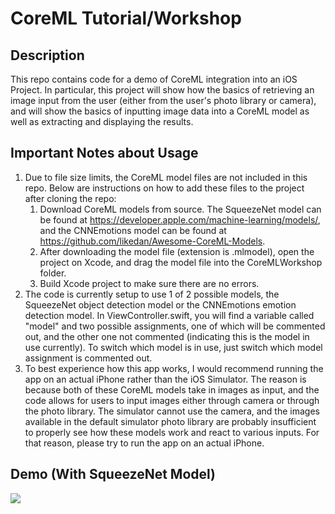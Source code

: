 # CoreML Tutorial/Workshop

## Description
This repo contains code for a demo of CoreML integration into an iOS Project. In particular, this project will show how the basics of retrieving an image input from the user (either from the user's photo library or camera), and will show the basics of inputting image data into a CoreML model as well as extracting and displaying the results.

## Important Notes about Usage
1. Due to file size limits, the CoreML model files are not included in this repo. Below are instructions on how to add these files to the project after cloning the repo:
   1. Download CoreML models from source. The SqueezeNet model can be found at https://developer.apple.com/machine-learning/models/, and the CNNEmotions model can be found at https://github.com/likedan/Awesome-CoreML-Models.
   2. After downloading the model file (extension is .mlmodel), open the project on Xcode, and drag the model file into the CoreMLWorkshop folder.
   3. Build Xcode project to make sure there are no errors.
2. The code is currently setup to use 1 of 2 possible models, the SqueezeNet object detection model or the CNNEmotions emotion detection model. In ViewController.swift, you will find a variable called "model" and two possible assignments, one of which will be commented out, and the other one not commented (indicating this is the model in use currently). To switch which model is in use, just switch which model assignment is commented out.
3. To best experience how this app works, I would recommend running the app on an actual iPhone rather than the iOS Simulator. The reason is because both of these CoreML models take in images as input, and the code allows for users to input images either through camera or through the photo library. The simulator cannot use the camera, and the images available in the default simulator photo library are probably insufficient to properly see how these models work and react to various inputs. For that reason, please try to run the app on an actual iPhone.

## Demo (With SqueezeNet Model)
![](demo2.gif)
